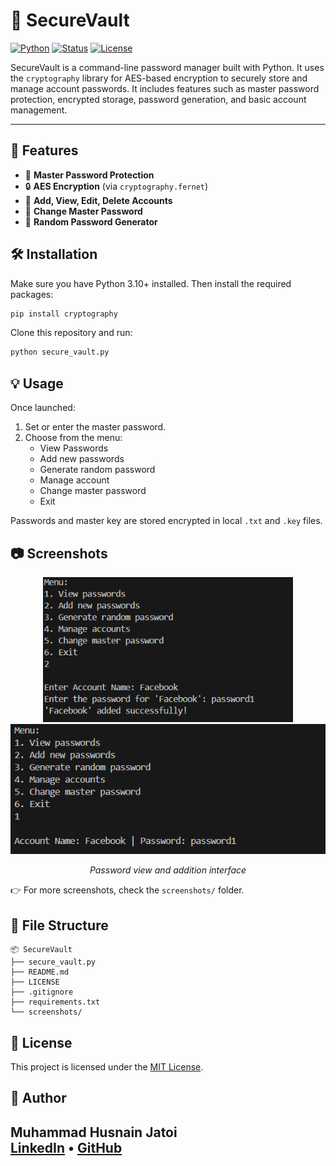 # 🔐 SecureVault

[![Python](https://img.shields.io/badge/python-3.10+-blue)](https://www.python.org/)
[![Status](https://img.shields.io/badge/status-active-success)]()
[![License](https://img.shields.io/badge/license-MIT-green)](LICENSE)

SecureVault is a command-line password manager built with Python. It uses the `cryptography` library for AES-based encryption to securely store and manage account passwords. It includes features such as master password protection, encrypted storage, password generation, and basic account management.

---

## 🚀 Features

- 🔐 **Master Password Protection**
- 🔒 **AES Encryption** (via `cryptography.fernet`)
- 📂 **Add, View, Edit, Delete Accounts**
- 🔁 **Change Master Password**
- 🔑 **Random Password Generator**



## 🛠️ Installation

Make sure you have Python 3.10+ installed. Then install the required packages:

```bash
pip install cryptography
```

Clone this repository and run:

```bash
python secure_vault.py
```



## 💡 Usage

Once launched:
1. Set or enter the master password.
2. Choose from the menu:
   - View Passwords
   - Add new passwords
   - Generate random password
   - Manage account
   - Change master password
   - Exit

Passwords and master key are stored encrypted in local `.txt` and `.key` files.

## 📷 Screenshots

<p align="center">
  <img src="screenshots/add_password.png" alt="Add Password" width="400"/>
  <img src="screenshots/view_password.png" alt="View Password" width="560"/>
</p>

<p align="center">
  <em>Password view and addition interface</em>
</p>

👉 For more screenshots, check the `screenshots/` folder.


## 📁 File Structure

```
📦 SecureVault
├── secure_vault.py
├── README.md
├── LICENSE
├── .gitignore
├── requirements.txt
└── screenshots/
```


## 📜 License

This project is licensed under the [MIT License](LICENSE).



## 👤 Author

**Muhammad Husnain Jatoi**  
[LinkedIn](https://www.linkedin.com/in/husnainjatoi) • [GitHub](https://github.com/husnainjatoi)
---
